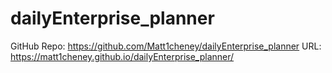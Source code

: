 # dailyEnterprise_planner

GitHub Repo: https://github.com/Matt1cheney/dailyEnterprise_planner
URL: https://matt1cheney.github.io/dailyEnterprise_planner/

